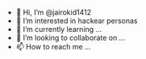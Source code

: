 - 👋 Hi, I’m @jairokid1412
- 👀 I’m interested in hackear personas
- 🌱 I’m currently learning ...
- 💞️ I’m looking to collaborate on ...
- 📫 How to reach me ...

<!---
jairokid1412/jairokid1412 is a ✨ special ✨ repository because its `README.md` (this file) appears on your GitHub profile.
You can click the Preview link to take a look at your changes.

--->
